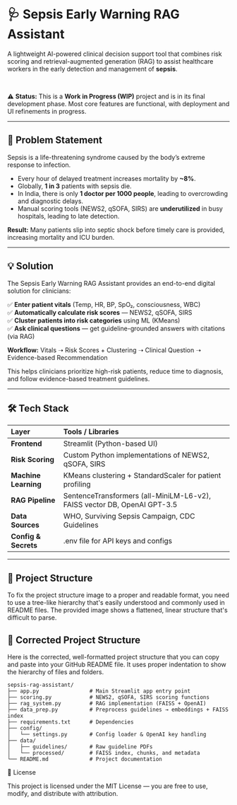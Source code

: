 # 🩺 Sepsis Early Warning RAG Assistant

A lightweight AI-powered clinical decision support tool that combines risk scoring and retrieval-augmented generation (RAG) to assist healthcare workers in the early detection and management of **sepsis**.

<br>

⚠️ **Status:** This is a **Work in Progress (WIP)** project and is in its final development phase. Most core features are functional, with deployment and UI refinements in progress.

---

## 🚨 Problem Statement

Sepsis is a life-threatening syndrome caused by the body’s extreme response to infection.

* Every hour of delayed treatment increases mortality by **~8%**.
* Globally, **1 in 3** patients with sepsis die.
* In India, there is only **1 doctor per 1000 people**, leading to overcrowding and diagnostic delays.
* Manual scoring tools (NEWS2, qSOFA, SIRS) are **underutilized** in busy hospitals, leading to late detection.

**Result:** Many patients slip into septic shock before timely care is provided, increasing mortality and ICU burden.

---

## 💡 Solution

The Sepsis Early Warning RAG Assistant provides an end-to-end digital solution for clinicians:

✅ **Enter patient vitals** (Temp, HR, BP, SpO₂, consciousness, WBC)  
✅ **Automatically calculate risk scores** — NEWS2, qSOFA, SIRS  
✅ **Cluster patients into risk categories** using ML (KMeans)  
✅ **Ask clinical questions** — get guideline-grounded answers with citations (via RAG)

**Workflow:** Vitals ➝ Risk Scores + Clustering ➝ Clinical Question ➝ Evidence-based Recommendation

This helps clinicians prioritize high-risk patients, reduce time to diagnosis, and follow evidence-based treatment guidelines.

---

## 🛠 Tech Stack

| Layer | Tools / Libraries |
| :--- | :--- |
| **Frontend** | Streamlit (Python-based UI) |
| **Risk Scoring** | Custom Python implementations of NEWS2, qSOFA, SIRS |
| **Machine Learning** | KMeans clustering + StandardScaler for patient profiling |
| **RAG Pipeline** | SentenceTransformers (all-MiniLM-L6-v2), FAISS vector DB, OpenAI GPT-3.5 |
| **Data Sources** | WHO, Surviving Sepsis Campaign, CDC Guidelines |
| **Config & Secrets** | .env file for API keys and configs |

---

## 📂 Project Structure

To fix the project structure image to a proper and readable format, you need to use a tree-like hierarchy that's easily understood and commonly used in README files. The provided image shows a flattened, linear structure that's difficult to parse.

## 📂 Corrected Project Structure

Here is the corrected, well-formatted project structure that you can copy and paste into your GitHub README file. It uses proper indentation to show the hierarchy of files and folders.

```
sepsis-rag-assistant/
├── app.py                # Main Streamlit app entry point
├── scoring.py            # NEWS2, qSOFA, SIRS scoring functions
├── rag_system.py         # RAG implementation (FAISS + OpenAI)
├── data_prep.py          # Preprocess guidelines → embeddings + FAISS index
├── requirements.txt      # Dependencies
├── config/
│   └── settings.py       # Config loader & OpenAI key handling
├── data/
│   ├── guidelines/       # Raw guideline PDFs
│   └── processed/        # FAISS index, chunks, and metadata
└── README.md             # Project documentation
```

📜 License

This project is licensed under the MIT License — you are free to use, modify, and distribute with attribution.
